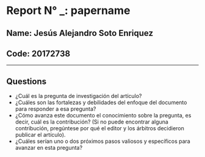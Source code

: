 # Report N° _: **papername** 

## Name: Jesús Alejandro Soto Enriquez
## Code: 20172738


***
## __Questions__

- ¿Cuál es la pregunta de investigación del artículo?
-  ¿Cuáles son las fortalezas y debilidades del enfoque del documento para responder a esa pregunta?
-  ¿Cómo avanza este documento el conocimiento sobre la pregunta, es decir, cuál es la contribución? (Si
no puede encontrar alguna contribución, pregúntese por qué el editor y los árbitros decidieron publicar
el artículo).
-  ¿Cuáles serían uno o dos próximos pasos valiosos y específicos para avanzar en esta pregunta?


